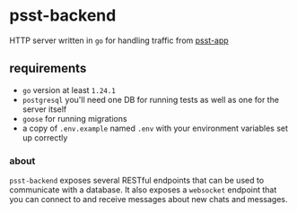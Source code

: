 # psst-backend

HTTP server written in `go` for handling traffic from [psst-app](https://github.com/magicznykacpur/psst-app)

## requirements

- `go` version at least `1.24.1`
- `postgresql` you'll need one DB for running tests as well as one for the server itself
- `goose` for running migrations
- a copy of `.env.example` named `.env` with your environment variables set up correctly

### about

`psst-backend` exposes several RESTful endpoints that can be used to communicate
with a database. It also exposes a `websocket` endpoint that you can connect to 
and receive messages about new chats and messages.